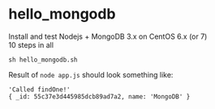 # hello_mongodb
Install and test Nodejs + MongoDB 3.x on CentOS 6.x (or 7)  
10 steps in all

```
sh hello_mongodb.sh
```

Result of `node app.js` should look something like:

```
'Called findOne!'
{ _id: 55c37e3d445985dcb89ad7a2, name: 'MongoDB' }
```
